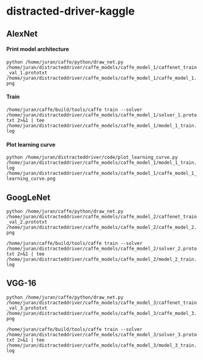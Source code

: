# distracted-driver-kaggle

## AlexNet
#### Print model architecture
`python /home/juran/caffe/python/draw_net.py /home/juran/distracteddriver/caffe_models/caffe_model_1/caffenet_train_val_1.prototxt /home/juran/distracteddriver/caffe_models/caffe_model_1/caffe_model_1.png`

#### Train
`/home/juran/caffe/build/tools/caffe train --solver /home/juran/distracteddriver/caffe_models/caffe_model_1/solver_1.prototxt 2>&1 | tee /home/juran/distracteddriver/caffe_models/caffe_model_1/model_1_train.log`

#### Plot learning curve
`python /home/juran/distracteddriver/code/plot_learning_curve.py /home/juran/distracteddriver/caffe_models/caffe_model_1/model_1_train.log  /home/juran/distracteddriver/caffe_models/caffe_model_1/caffe_model_1_learning_curve.png`


## GoogLeNet
`python /home/juran/caffe/python/draw_net.py /home/juran/distracteddriver/caffe_models/caffe_model_2/caffenet_train_val_2.prototxt /home/juran/distracteddriver/caffe_models/caffe_model_2/caffe_model_2.png`

`/home/juran/caffe/build/tools/caffe train --solver /home/juran/distracteddriver/caffe_models/caffe_model_2/solver_2.prototxt 2>&1 | tee /home/juran/distracteddriver/caffe_models/caffe_model_2/model_2_train.log`


## VGG-16
`python /home/juran/caffe/python/draw_net.py /home/juran/distracteddriver/caffe_models/caffe_model_3/caffenet_train_val_3.prototxt /home/juran/distracteddriver/caffe_models/caffe_model_3/caffe_model_3.png`

`/home/juran/caffe/build/tools/caffe train --solver /home/juran/distracteddriver/caffe_models/caffe_model_3/solver_3.prototxt 2>&1 | tee /home/juran/distracteddriver/caffe_models/caffe_model_3/model_3_train.log`
